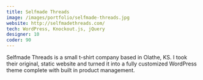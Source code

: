 ```yaml
---
title: Selfmade Threads
image: /images/portfolio/selfmade-threads.jpg
website: http://selfmadethreads.com/
tech: WordPress, Knockout.js, jQuery
designer: 10
coder: 90
---
```


Selfmade Threads is a small t-shirt company based in Olathe, KS. I took their original, static website and turned it into a fully customized WordPress theme complete with built in product management.